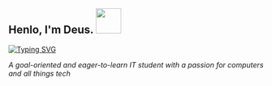## **Henlo, I'm Deus.** <img src="https://media.giphy.com/media/YRMb6dd7zprS00JdGZ/giphy.gif" width="50"></h2>

[![Typing SVG](https://readme-typing-svg.demolab.com?font=Share+Tech+Mono&size=22&duration=4000&pause=1500&color=20FF86&width=435&lines=I+write+code;I+build+computers;But+most+of+all+.+.+.;I+miss+you+%3Ac)](https://git.io/typing-svg)


  *A goal-oriented and eager-to-learn IT student with a passion for computers and all things tech*


 
